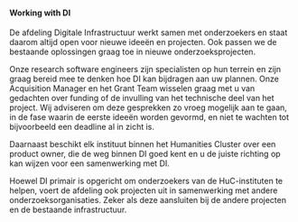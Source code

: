 #### Working with DI

De afdeling Digitale Infrastructuur werkt samen met onderzoekers en staat daarom altijd open voor nieuwe ideeën en projecten. Ook passen we de bestaande oplossingen graag toe in nieuwe onderzoeksprojecten.

Onze research software engineers zijn specialisten op hun terrein en zijn graag bereid mee te denken hoe DI kan bijdragen aan uw plannen. Onze Acquisition Manager en het Grant Team wisselen graag met u van gedachten over funding of de invulling van het technische deel van het project. Wij adviseren om deze gesprekken zo vroeg mogelijk aan te gaan, in de fase waarin de eerste ideeën worden gevormd, en niet te wachten tot bijvoorbeeld een deadline al in zicht is.

Daarnaast beschikt elk instituut binnen het Humanities Cluster over een product owner, die de weg binnen DI goed kent en u de juiste richting op kan wijzen voor een samenwerking met DI.

Hoewel DI primair is opgericht om onderzoekers van de HuC-instituten te helpen, voert de afdeling ook projecten uit in samenwerking met andere onderzoeksorganisaties. Zeker als deze aansluiten bij de andere projecten en de bestaande infrastructuur.
